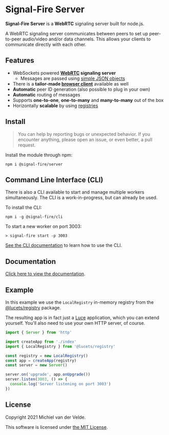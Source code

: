 # Signal-Fire Server

**Signal-Fire Server** is a **WebRTC** signaling server built for node.js.

A WebRTC signaling server communicates between peers to set up peer-to-peer
audio/video and/or data channels. This allows your clients to communicate
directly with each other.

## Features

* WebSockets powered __[WebRTC](https://en.wikipedia.org/wiki/WebRTC) signaling server__
  * Messages are passed using [simple JSON objects](https://github.com/Signal-Fire/server/blob/main/PROTOCOL.md)
* There is a __tailor-made [browser client](https://github.com/Signal-Fire/client)__
  available as well
* __Automatic__ peer ID generation (also possible to plug in your own)
* __Automatic__ routing of messages
* Supports __one-to-one__, __one-to-many__ and __many-to-many__ out of the box
* Horizontally __scalable__ by using [registries](https://github.com/lucets/registry)

## Install

> You can help by reporting bugs or unexpected behavior.
> If you encounter anything, please open an issue, or even
> better, a pull request.

Install the module through npm:

```
npm i @signal-fire/server
```

## Command Line Interface (CLI)

There is also a CLI available to start and manage multiple
workers simultaneously. The CLI is a work-in-progress,
but can already be used.

To install the CLI:

```
npm i -g @signal-fire/cli
```

To start a new worker on port 3003:

```
> signal-fire start -p 3003
```

[See the CLI documentation](https://github.com/Signal-Fire/cli)
to learn how to use the CLI.

## Documentation

[Click here to view the documentation](https://signal-fire.github.io/server/).

## Example

In this example we use the `LocalRegistry` in-memory
registry from the [@lucets/registry](https://github.com/lucets/registry) package.

The resulting app is in fact just a [Luce](https://github.com/lucets/luce) application,
which you can extend yourself. You'll also need to
use your own HTTP server, of course.


```ts
import { Server } from 'http'

import createApp from './index'
import { LocalRegistry } from '@lucets/registry'

const registry = new LocalRegistry()
const app = createApp(registry)
const server = new Server()

server.on('upgrade', app.onUpgrade())
server.listen(3003, () => {
  console.log('Server listening on port 3003')
})

```

## License

Copyright 2021 Michiel van der Velde.

This software is licensed under [the MIT License](LICENSE).

